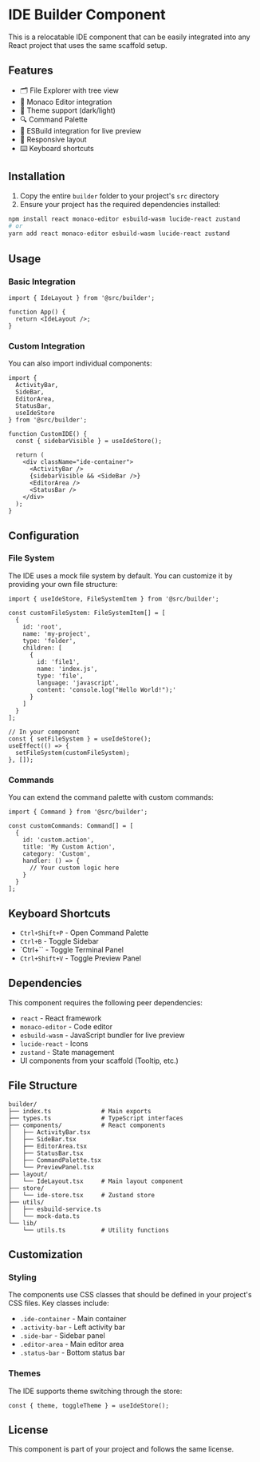 # IDE Builder Component

This is a relocatable IDE component that can be easily integrated into any React project that uses the same scaffold setup.

## Features

- 🗂️ File Explorer with tree view
- 📝 Monaco Editor integration
- 🎨 Theme support (dark/light)
- 🔍 Command Palette
- 🚀 ESBuild integration for live preview
- 📱 Responsive layout
- ⌨️ Keyboard shortcuts

## Installation

1. Copy the entire `builder` folder to your project's `src` directory
2. Ensure your project has the required dependencies installed:

```bash
npm install react monaco-editor esbuild-wasm lucide-react zustand
# or
yarn add react monaco-editor esbuild-wasm lucide-react zustand
```

## Usage

### Basic Integration

```tsx
import { IdeLayout } from '@src/builder';

function App() {
  return <IdeLayout />;
}
```

### Custom Integration

You can also import individual components:

```tsx
import { 
  ActivityBar, 
  SideBar, 
  EditorArea, 
  StatusBar, 
  useIdeStore 
} from '@src/builder';

function CustomIDE() {
  const { sidebarVisible } = useIdeStore();
  
  return (
    <div className="ide-container">
      <ActivityBar />
      {sidebarVisible && <SideBar />}
      <EditorArea />
      <StatusBar />
    </div>
  );
}
```

## Configuration

### File System

The IDE uses a mock file system by default. You can customize it by providing your own file structure:

```tsx
import { useIdeStore, FileSystemItem } from '@src/builder';

const customFileSystem: FileSystemItem[] = [
  {
    id: 'root',
    name: 'my-project',
    type: 'folder',
    children: [
      {
        id: 'file1',
        name: 'index.js',
        type: 'file',
        language: 'javascript',
        content: 'console.log("Hello World!");'
      }
    ]
  }
];

// In your component
const { setFileSystem } = useIdeStore();
useEffect(() => {
  setFileSystem(customFileSystem);
}, []);
```

### Commands

You can extend the command palette with custom commands:

```tsx
import { Command } from '@src/builder';

const customCommands: Command[] = [
  {
    id: 'custom.action',
    title: 'My Custom Action',
    category: 'Custom',
    handler: () => {
      // Your custom logic here
    }
  }
];
```

## Keyboard Shortcuts

- `Ctrl+Shift+P` - Open Command Palette
- `Ctrl+B` - Toggle Sidebar
- `Ctrl+\`` - Toggle Terminal Panel
- `Ctrl+Shift+V` - Toggle Preview Panel

## Dependencies

This component requires the following peer dependencies:

- `react` - React framework
- `monaco-editor` - Code editor
- `esbuild-wasm` - JavaScript bundler for live preview
- `lucide-react` - Icons
- `zustand` - State management
- UI components from your scaffold (Tooltip, etc.)

## File Structure

```
builder/
├── index.ts              # Main exports
├── types.ts              # TypeScript interfaces
├── components/           # React components
│   ├── ActivityBar.tsx
│   ├── SideBar.tsx
│   ├── EditorArea.tsx
│   ├── StatusBar.tsx
│   ├── CommandPalette.tsx
│   └── PreviewPanel.tsx
├── layout/
│   └── IdeLayout.tsx     # Main layout component
├── store/
│   └── ide-store.tsx     # Zustand store
├── utils/
│   ├── esbuild-service.ts
│   └── mock-data.ts
└── lib/
    └── utils.ts          # Utility functions
```

## Customization

### Styling

The components use CSS classes that should be defined in your project's CSS files. Key classes include:

- `.ide-container` - Main container
- `.activity-bar` - Left activity bar
- `.side-bar` - Sidebar panel
- `.editor-area` - Main editor area
- `.status-bar` - Bottom status bar

### Themes

The IDE supports theme switching through the store:

```tsx
const { theme, toggleTheme } = useIdeStore();
```

## License

This component is part of your project and follows the same license.
